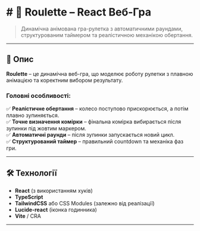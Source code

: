 # # 🎰 Roulette – React Веб-Гра

> Динамічна анімована гра-рулетка з автоматичними раундами, структурованим таймером та реалістичною механікою обертання.

---

## 📌 Опис

**Roulette** – це динамічна веб-гра, що моделює роботу рулетки з плавною анімацією та коректним вибором результату.

### Головні особливості:

✅ **Реалістичне обертання** – колесо поступово прискорюється, а потім плавно зупиняється.  
✅ **Точне визначення комірки** – фінальна комірка вибирається після зупинки під жовтим маркером.  
✅ **Автоматичні раунди** – після зупинки запускається новий цикл.  
✅ **Структурований таймер** – правильний countdown та механіка фаз гри.  

---

## 🛠️ Технології

- **React** (з використанням хуків)
- **TypeScript**
- **TailwindCSS** або CSS Modules (залежно від реалізації)
- **Lucide-react** (іконка годинника)
- **Vite** / CRA

---
